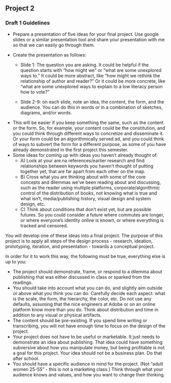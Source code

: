 ## Project 2

### Draft 1 Guidelines

- Prepare a presentation of five ideas for your final project. Use google slides or a similar presentation tool and share your presentation with me so that we can easily go through them. 
- Create the presentation as follows:

  - Slide 1: The question you are asking. It could be helpful if the question starts with “how might we” or “what are some unexplored ways to.” It could be more abstract, like “how might we rethink the relationship of author and reader?” Or it could be more concrete, like “what are some unexplored ways to explain to a low literacy person how to vote?”	

  - Slide 2-9: on each slide, note an idea, the content, the form, and the audience. You can do this in words or in a combination of sketches, diagrams, and/or words.

* This will be easier if you keep something the same, such as the content or the form. So, for example, your content could be the constitution, and you could think through different ways to concretize and disseminate it. Or your form could be an algorithmically served ad, and you could think of ways to subvert the form for a different purpose, as some of you have already demonstrated in the first project this semester.
* Some ideas for coming up with ideas you haven’t already thought of:
  * A) Look at your are.na references/earlier research and find relationships between keywords you haven’t thought of putting together yet, that are far apart from each other on the map.
  * B) Cross what you are thinking about with some of the core concepts and dilemmas we’ve been reading about and discussing, such as the reader using multiple platforms, corporate/algorithmic control of the distribution of books, not knowing what is true and what isn’t, media/publishing history, visual design and system design, etc.
  * C) Think about conditions that don’t exist yet, but are possible futures. So you could consider a future where commutes are longer, or where everyone’s identity online is known, or where everything is tracked and censored.



You will develop one of these ideas into a final project. The purpose of this project is to apply all steps of the design process - research, ideation, prototyping, iteration, and presentation - towards a conceptual project. 

In order for it to work this way, the following must be true, everything else is up to you:

* The project should demonstrate, frame, or respond to a dilemma about publishing that was either discussed in class or sparked from the readings.
* You should take into account what you can do, and slightly aim outside or above what you think you can do. Carefully decide each aspect: what is the scale, the form, the hierarchy, the color, etc. Do not use any defaults, assuming that the nice engineers at Adobe or on an online platform know more than you do. Think about distribution and time in addition to any visual or physical artifacts.
* The content should be pre-existing. If you spend time writing or transcribing, you will not have enough time to focus on the design of the project.
* Your project does not have to be useful or marketable. It just needs to demonstrate an idea about publishing. That idea could have something subversive about how you manipulate money, but being profitable is not a goal for this project. Your idea should not be a business plan. Do that after school.
* You should have a specific audience in mind for the project. (Not “adult women 25-55” - this is not a marketing class.) Think through what your audience knows and values, and how you want to change their thinking.
